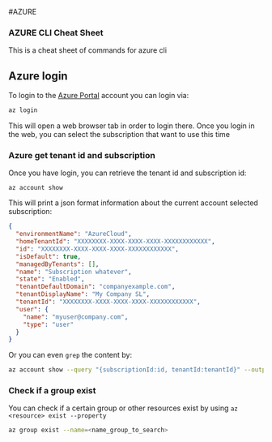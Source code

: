 #AZURE 

### AZURE CLI Cheat Sheet

This is a cheat sheet of commands for azure cli

## Azure login

To login to the [Azure Portal](portal.azure.com) account you can login via: 

```bash
az login
```

This will open a web browser tab in order to login there. 
Once you login in the web, you can select the subscription that want to use this time


### Azure get tenant id and subscription

Once you have login, you can retrieve the tenant id and subscription id: 

```
az account show
```

This will print a json format information about the current account selected subscription: 

```json
{
  "environmentName": "AzureCloud",
  "homeTenantId": "XXXXXXXX-XXXX-XXXX-XXXX-XXXXXXXXXXXX",
  "id": "XXXXXXXX-XXXX-XXXX-XXXX-XXXXXXXXXXXX",
  "isDefault": true,
  "managedByTenants": [],
  "name": "Subscription whatever",
  "state": "Enabled",
  "tenantDefaultDomain": "companyexample.com",
  "tenantDisplayName": "My Company SL",
  "tenantId": "XXXXXXXX-XXXX-XXXX-XXXX-XXXXXXXXXXXX",
  "user": {
    "name": "myuser@company.com",
    "type": "user"
  }
}
```

Or you can even `grep` the content by: 

```bash
az account show --query "{subscriptionId:id, tenantId:tenantId}" --output tsv
```


### Check if a group exist

You can check if a certain group or other resources exist by using `az <resource> exist --property`

```bash
az group exist --name=<name_group_to_search>
```

